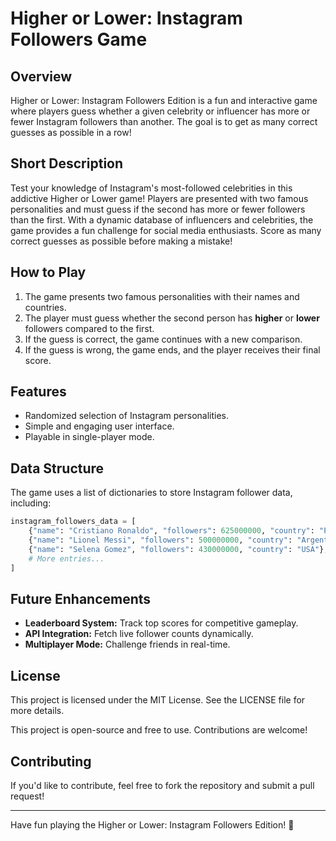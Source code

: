 # Higher or Lower: Instagram Followers Game

## Overview

Higher or Lower: Instagram Followers Edition is a fun and interactive game where players guess whether a given celebrity or influencer has more or fewer Instagram followers than another. The goal is to get as many correct guesses as possible in a row!

## Short Description

Test your knowledge of Instagram's most-followed celebrities in this addictive Higher or Lower game! Players are presented with two famous personalities and must guess if the second has more or fewer followers than the first. With a dynamic database of influencers and celebrities, the game provides a fun challenge for social media enthusiasts. Score as many correct guesses as possible before making a mistake!

## How to Play

1. The game presents two famous personalities with their names and countries.
2. The player must guess whether the second person has **higher** or **lower** followers compared to the first.
3. If the guess is correct, the game continues with a new comparison.
4. If the guess is wrong, the game ends, and the player receives their final score.

## Features

- Randomized selection of Instagram personalities.
- Simple and engaging user interface.
- Playable in single-player mode.

## Data Structure

The game uses a list of dictionaries to store Instagram follower data, including:

```python
instagram_followers_data = [
    {"name": "Cristiano Ronaldo", "followers": 625000000, "country": "Portugal"},
    {"name": "Lionel Messi", "followers": 500000000, "country": "Argentina"},
    {"name": "Selena Gomez", "followers": 430000000, "country": "USA"},
    # More entries...
]
```


## Future Enhancements

- **Leaderboard System:** Track top scores for competitive gameplay.
- **API Integration:** Fetch live follower counts dynamically.
- **Multiplayer Mode:** Challenge friends in real-time.

## License

This project is licensed under the MIT License. See the LICENSE file for more details.

This project is open-source and free to use. Contributions are welcome!

## Contributing

If you'd like to contribute, feel free to fork the repository and submit a pull request!

---

Have fun playing the Higher or Lower: Instagram Followers Edition! 🚀


